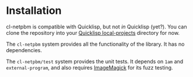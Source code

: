 Installation
============

cl-netpbm is compatible with Quicklisp, but not *in* Quicklisp (yet?).  You
can clone the repository into your [Quicklisp local-projects][local] directory
for now.

The `cl-netpbm` system provides all the functionality of the library.  It has no
dependencies.

The `cl-netpbm/test` system provides the unit tests.  It depends on `1am` and
`external-program`, and also requires [ImageMagick][im] for its fuzz testing.

[local]: https://www.quicklisp.org/beta/faq.html#local-project
[im]: https://www.imagemagick.org/
